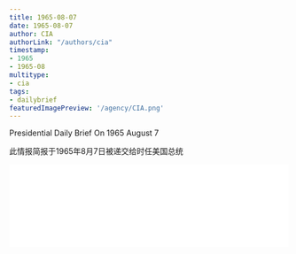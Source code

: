 ```yaml
---
title: 1965-08-07
date: 1965-08-07
author: CIA 
authorLink: "/authors/cia"
timestamp: 
- 1965
- 1965-08
multitype: 
- cia
tags: 
- dailybrief
featuredImagePreview: '/agency/CIA.png'
---
```



Presidential Daily Brief On 1965 August 7

此情报简报于1965年8月7日被递交给时任美国总统

<!--more-->





<div id="over" style="width:100%; overflow:hidden"> <iframe id="sFrame" name="sFrame" frameborder="no" border="0"  allowfullscreen marginwidth="0" scrolling="no" src = " /CIA/1965-08-07.html "  style = " position:absulute; width: 806px; top: 300;" > </iframe> </div>